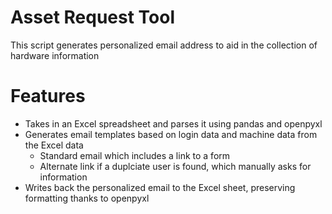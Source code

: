 # Asset Request Tool

This script generates personalized email address to aid in the collection of hardware information

# Features

- Takes in an Excel spreadsheet and parses it using pandas and openpyxl
- Generates email templates based on login data and machine data from the Excel data
  - Standard email which includes a link to a form
  - Alternate link if a duplciate user is found, which manually asks for information
- Writes back the personalized email to the Excel sheet, preserving formatting thanks to openpyxl 
